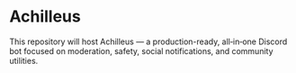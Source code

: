 # Achilleus

This repository will host Achilleus — a production-ready, all‑in‑one Discord bot focused on moderation, safety, social notifications, and community utilities.

